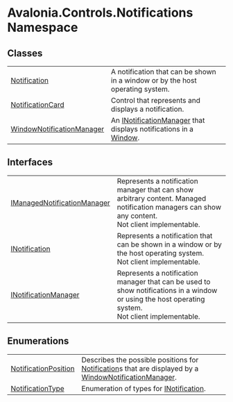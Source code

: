 # Avalonia.Controls.Notifications Namespace






## Classes
<table>
<tr>
<td><a href="T_Avalonia_Controls_Notifications_Notification">Notification</a></td>
<td>A notification that can be shown in a window or by the host operating system.</td>
</tr>
<tr>
<td><a href="T_Avalonia_Controls_Notifications_NotificationCard">NotificationCard</a></td>
<td>Control that represents and displays a notification.</td>
</tr>
<tr>
<td><a href="T_Avalonia_Controls_Notifications_WindowNotificationManager">WindowNotificationManager</a></td>
<td>An <a href="T_Avalonia_Controls_Notifications_INotificationManager">INotificationManager</a> that displays notifications in a <a href="T_Avalonia_Controls_Window">Window</a>.</td>
</tr>
</table>

## Interfaces
<table>
<tr>
<td><a href="T_Avalonia_Controls_Notifications_IManagedNotificationManager">IManagedNotificationManager</a></td>
<td>Represents a notification manager that can show arbitrary content. Managed notification managers can show any content.<br /><Tag type="is-warning">Not client implementable.</Tag></td>
</tr>
<tr>
<td><a href="T_Avalonia_Controls_Notifications_INotification">INotification</a></td>
<td>Represents a notification that can be shown in a window or by the host operating system.<br /><Tag type="is-warning">Not client implementable.</Tag></td>
</tr>
<tr>
<td><a href="T_Avalonia_Controls_Notifications_INotificationManager">INotificationManager</a></td>
<td>Represents a notification manager that can be used to show notifications in a window or using the host operating system.<br /><Tag type="is-warning">Not client implementable.</Tag></td>
</tr>
</table>

## Enumerations
<table>
<tr>
<td><a href="T_Avalonia_Controls_Notifications_NotificationPosition">NotificationPosition</a></td>
<td>Describes the possible positions for <a href="T_Avalonia_Controls_Notifications_Notification">Notification</a>s that are displayed by a <a href="T_Avalonia_Controls_Notifications_WindowNotificationManager">WindowNotificationManager</a>.</td>
</tr>
<tr>
<td><a href="T_Avalonia_Controls_Notifications_NotificationType">NotificationType</a></td>
<td>Enumeration of types for <a href="T_Avalonia_Controls_Notifications_INotification">INotification</a>.</td>
</tr>
</table>
